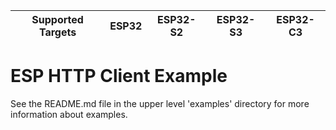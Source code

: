 | Supported Targets | ESP32 | ESP32-S2 | ESP32-S3 | ESP32-C3 |
| ----------------- | ----- | -------- | -------- | -------- |

# ESP HTTP Client Example

See the README.md file in the upper level 'examples' directory for more information about examples.
